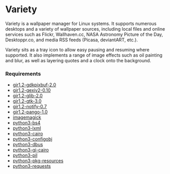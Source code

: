 # Variety

Variety is a wallpaper manager for Linux systems. It supports numerous desktops
and a variety of wallpaper sources, including local files and online services
such as Flickr, Wallhaven.cc, NASA Astronomy Picture of the Day, Desktoppr.co,
and media RSS feeds (Picasa, deviantART, etc.).

Variety sits as a tray icon to allow easy pausing and resuming where supported.
It also implements a range of image effects such as oil painting and blur, as
well as layering quotes and a clock onto the background.

### Requirements

- [gir1.2-gdkpixbuf-2.0](https://packages.debian.org/sid/gir1.2-gdkpixbuf-2.0)
- [gir1.2-gexiv2-0.10](https://packages.debian.org/sid/gir1.2-gexiv2-0.10)
- [gir1.2-glib-2.0](https://packages.debian.org/sid/gir1.2-glib-2.0)
- [gir1.2-gtk-3.0](https://packages.debian.org/sid/gir1.2-gtk-3.0)
- [gir1.2-notify-0.7](https://packages.debian.org/sid/gir1.2-notify-0.7)
- [gir1.2-pango-1.0](https://packages.debian.org/sid/gir1.2-pango-1.0)
- [imagemagick](https://packages.debian.org/sid/imagemagick)
- [python3-bs4](https://packages.debian.org/sid/python3-bs4)
- [python3-lxml](https://packages.debian.org/sid/python3-lxml)
- [python3-cairo](https://packages.debian.org/sid/python3-cairo)
- [python3-configobj](https://packages.debian.org/sid/python3-configobj)
- [python3-dbus](https://packages.debian.org/sid/python3-dbus)
- [python3-gi-cairo](https://packages.debian.org/sid/python3-gi-cairo)
- [python3-pil](https://packages.debian.org/sid/python3-pil)
- [python3-pkg-resources](https://packages.debian.org/sid/python3-pkg-resources)
- [python3-requests](https://packages.debian.org/sid/python3-requests)
